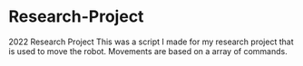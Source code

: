 # Research-Project
2022 Research Project
This was a script I made for my research project that is used to move the robot.
Movements are based on a array of commands.
